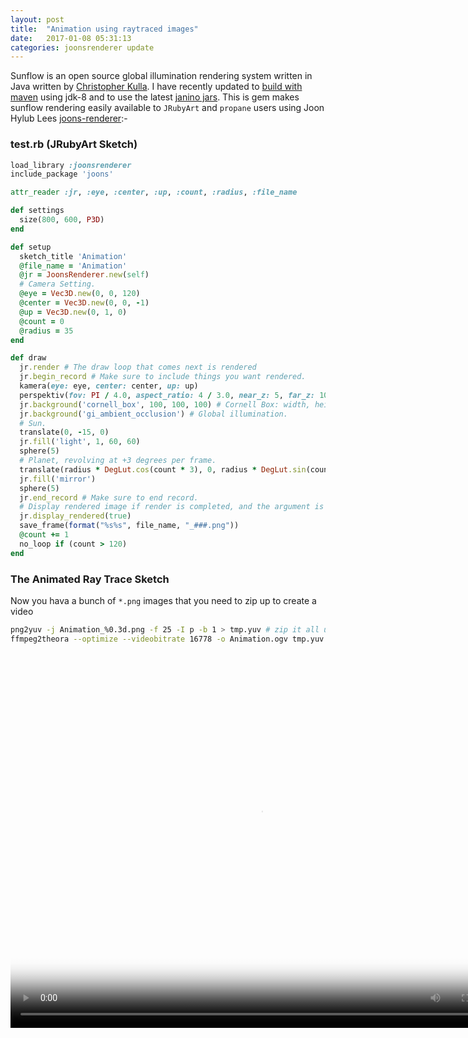 ```yaml
---
layout: post
title:  "Animation using raytraced images"
date:   2017-01-08 05:31:13
categories: joonsrenderer update
---
```

Sunflow is an open source global illumination rendering system written in Java written by [Christopher Kulla][fpsunflower]. I have recently updated to [build with maven][maven] using jdk-8 and to use the latest [janino jars][janino]. This is gem makes sunflow rendering easily available to `JRubyArt` and `propane` users using Joon Hylub Lees [joons-renderer][joons]:-

### test.rb (JRubyArt Sketch)
```ruby
load_library :joonsrenderer
include_package 'joons'

attr_reader :jr, :eye, :center, :up, :count, :radius, :file_name

def settings
  size(800, 600, P3D)
end

def setup
  sketch_title 'Animation'
  @file_name = 'Animation'
  @jr = JoonsRenderer.new(self)
  # Camera Setting.
  @eye = Vec3D.new(0, 0, 120)
  @center = Vec3D.new(0, 0, -1)
  @up = Vec3D.new(0, 1, 0)
  @count = 0
  @radius = 35
end

def draw
  jr.render # The draw loop that comes next is rendered
  jr.begin_record # Make sure to include things you want rendered.
  kamera(eye: eye, center: center, up: up)
  perspektiv(fov: PI / 4.0, aspect_ratio: 4 / 3.0, near_z: 5, far_z: 10_000)
  jr.background('cornell_box', 100, 100, 100) # Cornell Box: width, height, depth.
  jr.background('gi_ambient_occlusion') # Global illumination.
  # Sun.
  translate(0, -15, 0)
  jr.fill('light', 1, 60, 60)
  sphere(5)
  # Planet, revolving at +3 degrees per frame.
  translate(radius * DegLut.cos(count * 3), 0, radius * DegLut.sin(count * 3))
  jr.fill('mirror')
  sphere(5)
  jr.end_record # Make sure to end record.
  # Display rendered image if render is completed, and the argument is true.
  jr.display_rendered(true)
  save_frame(format("%s%s", file_name, "_###.png"))
  @count += 1
  no_loop if (count > 120)
end

```

### The Animated Ray Trace Sketch
Now you hava a bunch of `*.png` images that you need to zip up to create a video

```bash
png2yuv -j Animation_%0.3d.png -f 25 -I p -b 1 > tmp.yuv # zip it all up
ffmpeg2theora --optimize --videobitrate 16778 -o Animation.ogv tmp.yuv # convert
```

<video src="/assets/Animation.ogv" poster="/assets/Animation.png" width="800" height="600" controls preload></video>


 [fpsunflower]:http://sunflow.sourceforge.net/
 [maven]:https://github.com/monkstone/sunflow
 [joons]:https://github.com/joonhyublee/joons-renderer
 [janino]:http://janino-compiler.github.io/janino/
 [github]:https://github.com/monkstone/joonsrenderer
